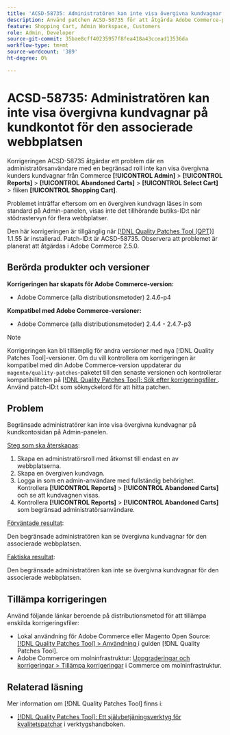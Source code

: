 ```yaml
---
title: 'ACSD-58735: Administratören kan inte visa övergivna kundvagnar på kundkontot för den associerade webbplatsen'
description: Använd patchen ACSD-58735 för att åtgärda Adobe Commerce-problemet där en begränsad administratör inte kan visa de övergivna kundvagnarna på kundkontosidan i Commerce Admin för en associerad webbplats.
feature: Shopping Cart, Admin Workspace, Customers
role: Admin, Developer
source-git-commit: 35bae8cff40235957f8fea418a43ccead13536da
workflow-type: tm+mt
source-wordcount: '389'
ht-degree: 0%

---
```




# ACSD-58735: Administratören kan inte visa övergivna kundvagnar på kundkontot för den associerade webbplatsen

Korrigeringen ACSD-58735 åtgärdar ett problem där en administratörsanvändare med en begränsad roll inte kan visa övergivna kunders kundvagnar från Commerce **[!UICONTROL Admin]** > **[!UICONTROL Reports]** > **[!UICONTROL Abandoned Carts]** > **[!UICONTROL Select Cart]** > fliken **[!UICONTROL Shopping Cart]**.

Problemet inträffar eftersom om en övergiven kundvagn läses in som standard på Admin-panelen, visas inte det tillhörande butiks-ID:t när stödrastervyn för flera webbplatser.

Den här korrigeringen är tillgänglig när [[!DNL Quality Patches Tool (QPT)]](/help/tools/quality-patches-tool/quality-patches-tool-to-self-serve-quality-patches.md) 1.1.55 är installerad. Patch-ID:t är ACSD-58735. Observera att problemet är planerat att åtgärdas i Adobe Commerce 2.5.0.

## Berörda produkter och versioner

**Korrigeringen har skapats för Adobe Commerce-version:**

* Adobe Commerce (alla distributionsmetoder) 2.4.6-p4

**Kompatibel med Adobe Commerce-versioner:**

* Adobe Commerce (alla distributionsmetoder) 2.4.4 - 2.4.7-p3

>[!NOTE]
>
>Korrigeringen kan bli tillämplig för andra versioner med nya [!DNL Quality Patches Tool]-versioner. Om du vill kontrollera om korrigeringen är kompatibel med din Adobe Commerce-version uppdaterar du `magento/quality-patches`-paketet till den senaste versionen och kontrollerar kompatibiliteten på [[!DNL Quality Patches Tool]: Sök efter korrigeringsfiler ](https://experienceleague.adobe.com/tools/commerce-quality-patches/index.html?lang=sv-SE). Använd patch-ID:t som söknyckelord för att hitta patchen.

## Problem

Begränsade administratörer kan inte visa övergivna kundvagnar på kundkontosidan på Admin-panelen.

<u>Steg som ska återskapas</u>:

1. Skapa en administratörsroll med åtkomst till endast en av webbplatserna.
1. Skapa en övergiven kundvagn.
1. Logga in som en admin-användare med fullständig behörighet. Kontrollera **[!UICONTROL Reports]** > **[!UICONTROL Abandoned Carts]** och se att kundvagnen visas.
1. Kontrollera **[!UICONTROL Reports]** > **[!UICONTROL Abandoned Carts]** som begränsad administratörsanvändare.

<u>Förväntade resultat</u>:

Den begränsade administratören kan se övergivna kundvagnar för den associerade webbplatsen.

<u>Faktiska resultat</u>:

Den begränsade administratören kan inte se övergivna kundvagnar för den associerade webbplatsen.

## Tillämpa korrigeringen

Använd följande länkar beroende på distributionsmetod för att tillämpa enskilda korrigeringsfiler:

* Lokal användning för Adobe Commerce eller Magento Open Source: [[!DNL Quality Patches Tool] > Användning ](/help/tools/quality-patches-tool/usage.md) i guiden [!DNL Quality Patches Tool].
* Adobe Commerce om molninfrastruktur: [Uppgraderingar och korrigeringar > Tillämpa korrigeringar](https://experienceleague.adobe.com/docs/commerce-cloud-service/user-guide/develop/upgrade/apply-patches.html?lang=sv-SE) i Commerce om molninfrastruktur.

## Relaterad läsning

Mer information om [!DNL Quality Patches Tool] finns i:

* [[!DNL Quality Patches Tool]: Ett självbetjäningsverktyg för kvalitetspatchar](/help/tools/quality-patches-tool/quality-patches-tool-to-self-serve-quality-patches.md) i verktygshandboken.
